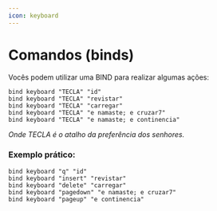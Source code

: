 ```yaml
---
icon: keyboard
---
```


# Comandos (binds)

Vocês podem utilizar uma BIND para realizar algumas ações:

```
bind keyboard "TECLA" "id"
bind keyboard "TECLA" "revistar"
bind keyboard "TECLA" "carregar"
bind keyboard "TECLA" "e namaste; e cruzar7"
bind keyboard "TECLA" "e namaste; e continencia"
```

_Onde TECLA é o atalho da preferência dos senhores._

### Exemplo prático:

```
bind keyboard "q" "id"
bind keyboard "insert" "revistar"
bind keyboard "delete" "carregar"
bind keyboard "pagedown" "e namaste; e cruzar7"
bind keyboard "pageup" "e continencia"
```

### &#x20; 
